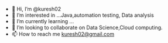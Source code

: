 - 👋 Hi, I’m @kuresh02
- 👀 I’m interested in ...Java,automation testing, Data analysis 
- 🌱 I’m currently learning ...
- 💞️ I’m looking to collaborate on Data Science,Cloud computing.
- 📫 How to reach me kuresh02@gmail.com
<!---
kuresh02/kuresh02 is a ✨ special ✨ repository because its `README.md` (this file) appears on your GitHub profile.
You can click the Preview link to take a look at your changes.
--->
